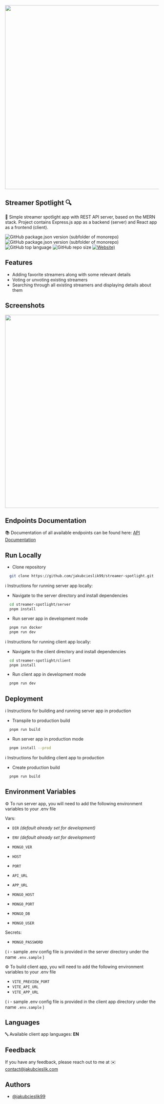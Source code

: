 # <img src="https://i.ibb.co/bstFRHH/streamer-spotlight-1.png" width="600">

## Streamer Spotlight 🔍

📌 Simple streamer spotlight app with REST API server, based on the MERN stack. Project contains Express.js app as a backend
(server) and React app as a frontend (client).

![GitHub package.json version (subfolder of monorepo)](https://img.shields.io/github/package-json/v/jakubcieslik99/streamer-spotlight?color=orange&filename=server%2Fpackage.json&label=server%20version)
![GitHub package.json version (subfolder of monorepo)](https://img.shields.io/github/package-json/v/jakubcieslik99/streamer-spotlight?color=orange&filename=client%2Fpackage.json&label=client%20version)
![GitHub top language](https://img.shields.io/github/languages/top/jakubcieslik99/streamer-spotlight)
![GitHub repo size](https://img.shields.io/github/repo-size/jakubcieslik99/streamer-spotlight)
[![Website)](https://img.shields.io/website?label=demo%20website&url=https%3A%2F%2Fstreamer-spotlight.jakubcieslik.com%2F)](https://streamer-spotlight.jakubcieslik.com/)

## Features

- Adding favorite streamers along with some relevant details
- Voting or unvoting existing streamers
- Searching through all existing streamers and displaying details about them

## Screenshots

<img src="https://i.ibb.co/DCsVHSX/streamer-spotlight-2.png" width="630">

## Endpoints Documentation

📚 Documentation of all available endpoints can be found here:
[API Documentation](https://documenter.getpostman.com/view/20607862/2s93z6ejcb)

## Run Locally

- Clone repository

```bash
  git clone https://github.com/jakubcieslik99/streamer-spotlight.git
```

ℹ️ Instructions for running server app locally:

- Navigate to the server directory and install dependencies

```bash
  cd streamer-spotlight/server
  pnpm install
```

- Run server app in development mode

```bash
  pnpm run docker
  pnpm run dev
```

ℹ️ Instructions for running client app locally:

- Navigate to the client directory and install dependencies

```bash
  cd streamer-spotlight/client
  pnpm install
```

- Run client app in development mode

```bash
  pnpm run dev
```

## Deployment

ℹ️ Instructions for building and running server app in production

- Transpile to production build

```bash
  pnpm run build
```

- Run server app in production mode

```bash
  pnpm install --prod
```

ℹ️ Instructions for building client app to production

- Create production build

```bash
  pnpm run build
```

## Environment Variables

⚙️ To run server app, you will need to add the following environment variables to your .env file

Vars:

- `DIR` _(default already set for development)_
- `ENV` _(default already set for development)_

- `MONGO_VER`

- `HOST`
- `PORT`
- `API_URL`
- `APP_URL`

- `MONGO_HOST`
- `MONGO_PORT`
- `MONGO_DB`
- `MONGO_USER`

Secrets:

- `MONGO_PASSWORD`

( ℹ️ - sample .env config file is provided in the server directory under the name `.env.sample` )

⚙️ To build client app, you will need to add the following environment variables to your .env file

- `VITE_PREVIEW_PORT`
- `VITE_API_URL`
- `VITE_APP_URL`

( ℹ️ - sample .env config file is provided in the client app directory under the name `.env.sample` )

## Languages

🔤 Available client app languages: **EN**

## Feedback

If you have any feedback, please reach out to me at ✉️ contact@jakubcieslik.com

## Authors

- [@jakubcieslik99](https://www.github.com/jakubcieslik99)
